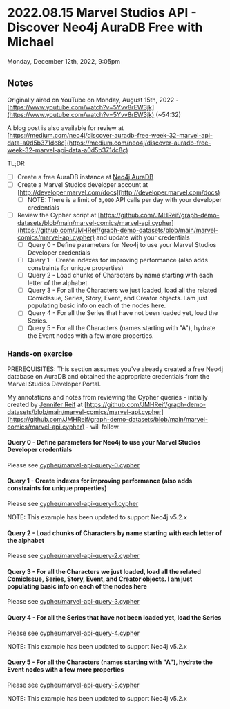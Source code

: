 # 2022.08.15 Marvel Studios API - Discover Neo4j AuraDB Free with Michael

Monday, December 12th, 2022, 9:05pm

## Notes

Originally aired on YouTube on Monday, August 15th, 2022 - [https://www.youtube.com/watch?v=5Yvv8rEW3jk](https://www.youtube.com/watch?v=5Yvv8rEW3jk) (~54:32)

A blog post is also available for review at [https://medium.com/neo4j/discover-auradb-free-week-32-marvel-api-data-a0d5b371dc8c](https://medium.com/neo4j/discover-auradb-free-week-32-marvel-api-data-a0d5b371dc8c)

TL;DR

- [ ] Create a free AuraDB instance at [Neo4j AuraDB](https://console.neo4j.io/)
- [ ] Create a Marvel Studios developer account at [http://developer.marvel.com/docs](http://developer.marvel.com/docs)
  - [ ] NOTE: There is a limit of `3,000` API calls per day with your developer credentials
- [ ] Review the Cypher script at [https://github.com/JMHReif/graph-demo-datasets/blob/main/marvel-comics/marvel-api.cypher](https://github.com/JMHReif/graph-demo-datasets/blob/main/marvel-comics/marvel-api.cypher) and update with your credentials
  - [ ] Query 0 - Define parameters for Neo4j to use your Marvel Studios Developer credentials
  - [ ] Query 1 - Create indexes for improving performance (also adds constraints for unique properties)
  - [ ] Query 2 - Load chunks of Characters by name starting with each letter of the alphabet.
  - [ ] Query 3 - For all the Characters we just loaded, load all the related ComicIssue, Series, Story, Event, and Creator objects. I am just populating basic info on each of the nodes here.
  - [ ] Query 4 - For all the Series that have not been loaded yet, load the Series.
  - [ ] Query 5 - For all the Characters (names starting with "A"), hydrate the Event nodes with a few more properties.

### Hands-on exercise

PREREQUISITES: This section assumes you've already created a free Neo4j database on AuraDB and obtained the appropriate credentials from the Marvel Studios Developer Portal.

My annotations and notes from reviewing the Cypher queries - initially created by [Jennifer Reif](https://github.com/JMHReif) at [https://github.com/JMHReif/graph-demo-datasets/blob/main/marvel-comics/marvel-api.cypher](https://github.com/JMHReif/graph-demo-datasets/blob/main/marvel-comics/marvel-api.cypher) - will follow.

#### Query 0 - Define parameters for Neo4j to use your Marvel Studios Developer credentials

Please see [cypher/marvel-api-query-0.cypher](cypher/marvel-api-query-0.cypher)

#### Query 1 - Create indexes for improving performance (also adds constraints for unique properties)

Please see [cypher/marvel-api-query-1.cypher](cypher/marvel-api-query-1.cypher)

NOTE: This example has been updated to support Neo4j v5.2.x

#### Query 2 - Load chunks of Characters by name starting with each letter of the alphabet

Please see [cypher/marvel-api-query-2.cypher](cypher/marvel-api-query-2.cypher)

#### Query 3 - For all the Characters we just loaded, load all the related ComicIssue, Series, Story, Event, and Creator objects. I am just populating basic info on each of the nodes here

Please see [cypher/marvel-api-query-3.cypher](cypher/marvel-api-query-3.cypher)

#### Query 4 - For all the Series that have not been loaded yet, load the Series

Please see [cypher/marvel-api-query-4.cypher](cypher/marvel-api-query-4.cypher)

NOTE: This example has been updated to support Neo4j v5.2.x

#### Query 5 - For all the Characters (names starting with "A"), hydrate the Event nodes with a few more properties

Please see [cypher/marvel-api-query-5.cypher](cypher/marvel-api-query-5.cypher)

NOTE: This example has been updated to support Neo4j v5.2.x
